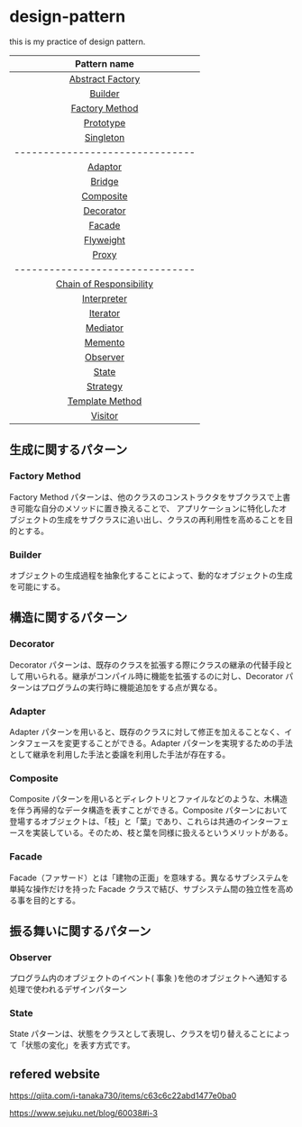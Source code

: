 # design-pattern

this is my practice of design pattern.

|                   Pattern name 　                   |
| :-------------------------------------------------: |
|        [Abstract Factory](#abstract_factory)        |
|                 [Builder](#builder)                 |
|          [Factory Method](#factory_method)          |
|               [Prototype](#prototype)               |
|               [Singleton](#singleton)               |
|           -------------------------------           |
|                 [Adaptor](#adaptor)                 |
|                  [Bridge](#bridge)                  |
|               [Composite](#composite)               |
|               [Decorator](#decorator)               |
|                  [Facade](#facade)                  |
|               [Flyweight](#flyweight)               |
|                   [Proxy](#proxy)                   |
|           -------------------------------           |
| [Chain of Responsibility](#chain_of_responsibility) |
|             [Interpreter](#interpreter)             |
|                [Iterator](#iterator)                |
|                [Mediator](#mediator)                |
|                 [Memento](#memento)                 |
|                [Observer](#observer)                |
|                   [State](#state)                   |
|                [Strategy](#strategy)                |
|         [Template Method](#template_method)         |
|                 [Visitor](#visitor)                 |

## 生成に関するパターン

### Factory Method

<a name="factory_method"></a>

Factory Method パターンは、他のクラスのコンストラクタをサブクラスで上書き可能な自分のメソッドに置き換えることで、 アプリケーションに特化したオブジェクトの生成をサブクラスに追い出し、クラスの再利用性を高めることを目的とする。

### Builder

<a name="builder"></a>

オブジェクトの生成過程を抽象化することによって、動的なオブジェクトの生成を可能にする。

## 構造に関するパターン

### Decorator

<a name="decorator"></a>

Decorator パターンは、既存のクラスを拡張する際にクラスの継承の代替手段として用いられる。継承がコンパイル時に機能を拡張するのに対し、Decorator パターンはプログラムの実行時に機能追加をする点が異なる。

### Adapter

<a name="adapter"></a>

Adapter パターンを用いると、既存のクラスに対して修正を加えることなく、インタフェースを変更することができる。Adapter パターンを実現するための手法として継承を利用した手法と委譲を利用した手法が存在する。

### Composite

<a name="composite"></a>

Composite パターンを用いるとディレクトリとファイルなどのような、木構造を伴う再帰的なデータ構造を表すことができる。Composite パターンにおいて登場するオブジェクトは、「枝」と「葉」であり、これらは共通のインターフェースを実装している。そのため、枝と葉を同様に扱えるというメリットがある。

### Facade

<a name="facade">

Facade（ファサード）とは「建物の正面」を意味する。異なるサブシステムを単純な操作だけを持った Facade クラスで結び、サブシステム間の独立性を高める事を目的とする。

## 振る舞いに関するパターン

### Observer

<a name="observer"></a>

プログラム内のオブジェクトのイベント( 事象 )を他のオブジェクトへ通知する処理で使われるデザインパターン

### State

<a name="state"></a>

State パターンは、状態をクラスとして表現し、クラスを切り替えることによって「状態の変化」を表す方式です。

## refered website

https://qiita.com/i-tanaka730/items/c63c6c22abd1477e0ba0

https://www.sejuku.net/blog/60038#i-3
